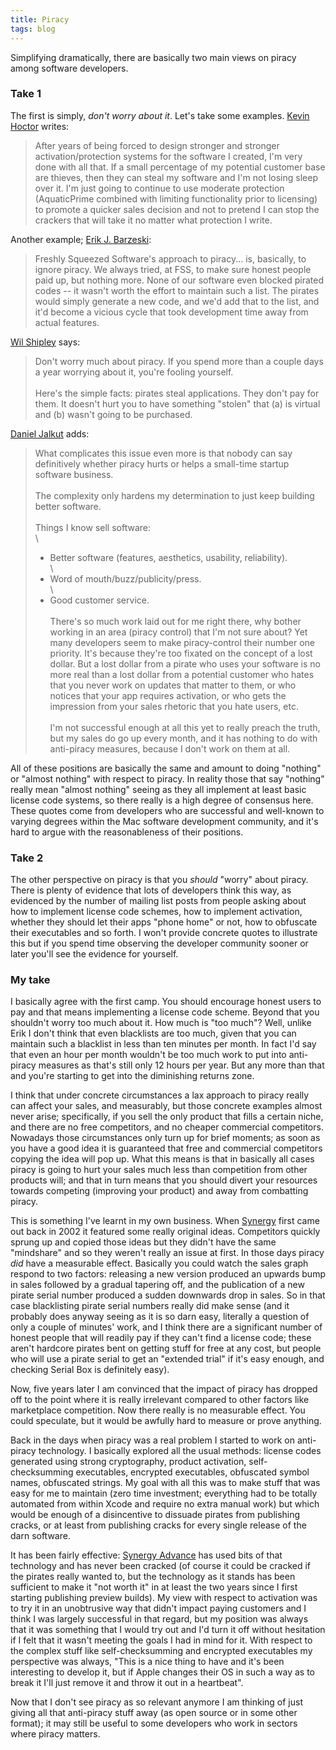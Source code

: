 ```yaml
---
title: Piracy
tags: blog
---
```


Simplifying dramatically, there are basically two main views on piracy among software developers.


### Take 1

The first is simply, *don't worry about it*. Let's take some examples. [Kevin Hoctor](http://nothirst.com/) writes:

> After years of being forced to design stronger and stronger activation/protection systems for the software I created, I'm very done with all that. If a small percentage of my potential customer base are thieves, then they can steal my software and I'm not losing sleep over it. I'm just going to continue to use moderate protection (AquaticPrime combined with limiting functionality prior to licensing) to promote a quicker sales decision and not to pretend I can stop the crackers that will take it no matter what protection I write.

Another example; [Erik J. Barzeski](http://nslog.com/2005/06/26/qotd_piracy):

> Freshly Squeezed Software's approach to piracy... is, basically, to ignore piracy. We always tried, at FSS, to make sure honest people paid up, but nothing more. None of our software even blocked pirated codes -- it wasn't worth the effort to maintain such a list. The pirates would simply generate a new code, and we'd add that to the list, and it'd become a vicious cycle that took development time away from actual features.





[Wil Shipley](http://wilshipley.com/blog/2005/06/piracy.html) says:

> Don't worry much about piracy. If you spend more than a couple days a year worrying about it, you're fooling yourself.\
> \
> Here's the simple facts: pirates steal applications. They don't pay for them. It doesn't hurt you to have something "stolen" that (a) is virtual and (b) wasn't going to be purchased.

[Daniel Jalkut](http://www.red-sweater.com/) adds:

> What complicates this issue even more is that nobody can say definitively whether piracy hurts or helps a small-time startup software business.\
> \
> The complexity only hardens my determination to just keep building better software.\
> \
> Things I know sell software:\
> \
> - Better software (features, aesthetics, usability, reliability).\
> \
> - Word of mouth/buzz/publicity/press.\
> \
> - Good customer service.\
> \
> There's so much work laid out for me right there, why bother working in an area (piracy control) that I'm not sure about? Yet many developers seem to make piracy-control their number one priority. It's because they're too fixated on the concept of a lost dollar. But a lost dollar from a pirate who uses your software is no more real than a lost dollar from a potential customer who hates that you never work on updates that matter to them, or who notices that your app requires activation, or who gets the impression from your sales rhetoric that you hate users, etc.\
> \
> I'm not successful enough at all this yet to really preach the truth, but my sales do go up every month, and it has nothing to do with anti-piracy measures, because I don't work on them at all.

All of these positions are basically the same and amount to doing "nothing" or "almost nothing" with respect to piracy. In reality those that say "nothing" really mean "almost nothing" seeing as they all implement at least basic license code systems, so there really is a high degree of consensus here. These quotes come from developers who are successful and well-known to varying degrees within the Mac software development community, and it's hard to argue with the reasonableness of their positions.

### Take 2

The other perspective on piracy is that you *should* "worry" about piracy. There is plenty of evidence that lots of developers think this way, as evidenced by the number of mailing list posts from people asking about how to implement license code schemes, how to implement activation, whether they should let their apps "phone home" or not, how to obfuscate their executables and so forth. I won't provide concrete quotes to illustrate this but if you spend time observing the developer community sooner or later you'll see the evidence for yourself.

### My take

I basically agree with the first camp. You should encourage honest users to pay and that means implementing a license code scheme. Beyond that you shouldn't worry too much about it. How much is "too much"? Well, unlike Erik I don't think that even blacklists are too much, given that you can maintain such a blacklist in less than ten minutes per month. In fact I'd say that even an hour per month wouldn't be too much work to put into anti-piracy measures as that's still only 12 hours per year. But any more than that and you're starting to get into the diminishing returns zone.

I think that under concrete circumstances a lax approach to piracy really can affect your sales, and measurably, but those concrete examples almost never arise; specifically, if you sell the only product that fills a certain niche, and there are no free competitors, and no cheaper commercial competitors. Nowadays those circumstances only turn up for brief moments; as soon as you have a good idea it is guaranteed that free and commercial competitors copying the idea will pop up. What this means is that in basically all cases piracy is going to hurt your sales much less than competition from other products will; and that in turn means that you should divert your resources towards competing (improving your product) and away from combatting piracy.

This is something I've learnt in my own business. When [Synergy](http://synergy.wincent.com/) first came out back in 2002 it featured some really original ideas. Competitors quickly sprung up and copied those ideas but they didn't have the same "mindshare" and so they weren't really an issue at first. In those days piracy *did* have a measurable effect. Basically you could watch the sales graph respond to two factors: releasing a new version produced an upwards bump in sales followed by a gradual tapering off, and the publication of a new pirate serial number produced a sudden downwards drop in sales. So in that case blacklisting pirate serial numbers really did make sense (and it probably does anyway seeing as it is so darn easy, literally a question of only a couple of minutes' work, and I think there are a significant number of honest people that will readily pay if they can't find a license code; these aren't hardcore pirates bent on getting stuff for free at any cost, but people who will use a pirate serial to get an "extended trial" if it's easy enough, and checking Serial Box is definitely easy).

Now, five years later I am convinced that the impact of piracy has dropped off to the point where it is really irrelevant compared to other factors like marketplace competition. Now there really is no measurable effect. You could speculate, but it would be awfully hard to measure or prove anything.

Back in the days when piracy was a real problem I started to work on anti-piracy technology. I basically explored all the usual methods: license codes generated using strong cryptography, product activation, self-checksumming executables, encrypted executables, obfuscated symbol names, obfuscated strings. My goal with all this was to make stuff that was easy for me to maintain (zero time investment; everything had to be totally automated from within Xcode and require no extra manual work) but which would be enough of a disincentive to dissuade pirates from publishing cracks, or at least from publishing cracks for every single release of the darn software.

It has been fairly effective: [Synergy Advance](http://advance.wincent.com/) has used bits of that technology and has never been cracked (of course it could be cracked if the pirates really wanted to, but the technology as it stands has been sufficient to make it "not worth it" in at least the two years since I first starting publishing preview builds). My view with respect to activation was to try it in an unobtrusive way that didn't impact paying customers and I think I was largely successful in that regard, but my position was always that it was something that I would try out and I'd turn it off without hesitation if I felt that it wasn't meeting the goals I had in mind for it. With respect to the complex stuff like self-checksumming and encrypted executables my perspective was always, "This is a nice thing to have and it's been interesting to develop it, but if Apple changes their OS in such a way as to break it I'll just remove it and throw it out in a heartbeat".

Now that I don't see piracy as so relevant anymore I am thinking of just giving all that anti-piracy stuff away (as open source or in some other format); it may still be useful to some developers who work in sectors where piracy matters.
